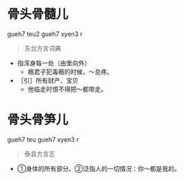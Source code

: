 # 骨头骨髓儿
gueh7 teu2 gueh7 xyen3 r
> 东台方言词典
- 指浑身每一处（由里向外）
  - 瘾君子犯毒瘾的时候，～总疼。
- ［引］所有财产、宝贝
  - 他临走时恨不得把～都带走。

# 骨头骨笋儿
gueh7 teu gueh7 xyen3 r
> 泰县方言志
- ①身体的所有部分。②泛指人的一切情况：你～都是我的。
